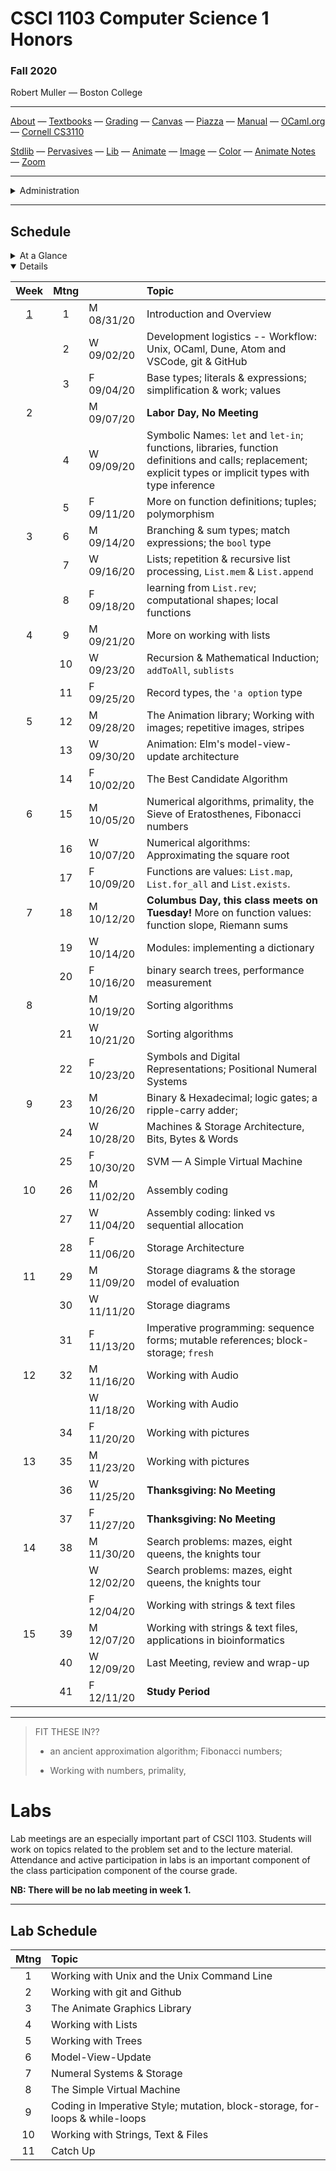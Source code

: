 # CSCI 1103 Computer Science 1 Honors

### Fall 2020

Robert Muller — Boston College

---

[About](resources/about.md) — [Textbooks](resources/textbooks.md) — [Grading](resources/grading.md) — [Canvas](https://bostoncollege.instructure.com/courses/1614229) — [Piazza](https://piazza.com/class/ke7uxpkwqw643p) — [Manual](http://caml.inria.fr/pub/docs/manual-ocaml/index.html) — [OCaml.org](https://ocaml.org/)  — [Cornell CS3110](https://www.cs.cornell.edu/courses/cs3110/2020sp/)

[Stdlib](http://caml.inria.fr/pub/docs/manual-ocaml/stdlib.html) — [Pervasives](http://caml.inria.fr/pub/docs/manual-ocaml/libref/Pervasives.html) — [Lib](resources/libraries/lib.mli) — [Animate](resources/libraries/animate.mli) — [Image](resources/libraries/image.mli) — [Color](resources/libraries/color.mli) — [Animate Notes](./resources/libraries/animate/README.md) — [Zoom](https://bccte.zoom.us/j/3306891980)

---

<details>
  <summary>Administration</summary>

+ [Meets On Line](https://bccte.zoom.us/j/3306891980): Mondays, Wednesdays and Fridays at 11AM.

+ **Instructor:** [Robert Muller](http://www.cs.bc.edu/~muller/)

+ [Office Hours](https://bccte.zoom.us/j/3306891980): Tuesdays 10AM - 12PM, Wednesdays 1PM - 3PM and by appointment Tuesday through Friday as available.

**Teaching Assistants:**

<details open> <summary>Gavin Bloom, Head Teaching Assistant</summary>

+ **Section 101001**: Tuesdays, 5PM, [Zoom](https://bccte.zoom.us/j/9694152673).
+ **Office Hours** Thursdays 1PM -- 4:00PM.

</details>

<details open> <summary>Emma Sabbadini</summary>
+ **Section 101002**: Tuesdays 6PM [Zoom](https://bccte.zoom.us/j/6103994178).
+ **Office Hours** Tuesdays 7PM -- 8PM, Fridays 12PM -- 2PM.

</details>

<details open><summary>Callie Sardina</summary>

+ **Section 101003**: Wednesdays 5PM [Zoom](https://bccte.zoom.us/j/2175950858).
+ **Office Hours** Wednesdays 6PM -- 8PM, Sundays 4PM -- 5PM **.

</details>

</details>

---

## Schedule

<details>
  <summary>At a Glance</summary>

  #### Month by Month

1. Learning to code, writing functions;
2. Bits, bytes & machines
3. Applications

#### Week by Week
1. Logisitics; base types and expressions
2. Naming; Writing Functions; Branching 
3. Repetition; Graphics; Lists
4. Repetition
5. Repetition
6. Animation; Model-View-Update
7. Algorithms
8. Digital Representations
9. Machines
10. Storage
11. Coding in Imperative Style
12. Strings, Text & Files
13. Applications
14. Designing & Implementing new Types

</details>

<details open>
  <summary>Details</summary>

| Week | Mtng |     | Topic  |
| :--: | :--: | :-- | :--------------------------------------- |
|  [1](https://github.com/BC-CSCI1103/Week01)  |  1   | M 08/31/20 | Introduction and Overview                |
|      |  2   | W 09/02/20 | Development logistics -- Workflow: Unix, OCaml, Dune, Atom and VSCode, git & GitHub |
|      |  3   | F 09/04/20 | Base types; literals & expressions; simplification & work; values |
|  2  |      | M 09/07/20 | **Labor Day, No Meeting** |
|      |  4   | W 09/09/20 | Symbolic Names: `let` and `let-in`; functions, libraries, function definitions and calls; replacement; explicit types or implicit types with type inference |
|      |  5   | F 09/11/20 | More on function definitions; tuples; polymorphism |
| 3 |  6   | M 09/14/20 | Branching & sum types; match expressions; the `bool` type |
|      |  7   | W 09/16/20 | Lists; repetition & recursive list processing, `List.mem` & `List.append` |
|      |  8   | F 09/18/20 | learning from `List.rev`; computational shapes; local functions |
| 4 |  9   | M 09/21/20 | More on working with lists |
|      |  10  | W 09/23/20 | Recursion & Mathematical Induction; `addToAll`, `sublists` |
|      |  11  | F 09/25/20 | Record types, the `'a option` type |
| 5 |  12  | M 09/28/20 | The Animation library; Working with images; repetitive images, stripes |
|      |  13  | W 09/30/20 | Animation: Elm's model-view-update architecture |
|      |  14  | F 10/02/20 | The Best Candidate Algorithm |
| 6 |  15  | M 10/05/20 | Numerical algorithms, primality, the Sieve of Eratosthenes, Fibonacci numbers |
|      |  16  | W 10/07/20 | Numerical algorithms: Approximating the square root |
|      |  17  | F 10/09/20 | Functions are values: `List.map`, `List.for_all` and `List.exists`. |
| 7 |  18  | M 10/12/20 | **Columbus Day, this class meets on Tuesday!** More on function values: function slope, Riemann sums |
|      |  19  | W 10/14/20 | Modules: implementing a dictionary |
|      |  20  | F 10/16/20 | binary search trees, performance measurement |
| 8 |      | M 10/19/20 | Sorting algorithms |
|      |  21  | W 10/21/20 | Sorting algorithms |
|      |  22  | F 10/23/20 | Symbols and Digital Representations; Positional Numeral Systems |
| 9 |  23  | M 10/26/20 | Binary & Hexadecimal; logic gates; a ripple-carry adder; |
|      |  24  | W 10/28/20 | Machines & Storage Architecture, Bits, Bytes & Words |
|      |  25  | F 10/30/20 | SVM — A Simple Virtual Machine |
|  10  |  26  | M 11/02/20 | Assembly coding |
|      |  27  | W 11/04/20 | Assembly coding: linked vs sequential allocation |
|      |  28  | F 11/06/20 | Storage Architecture |
|  11  |  29  | M 11/09/20 | Storage diagrams & the storage model of evaluation |
|      |  30  | W 11/11/20 | Storage diagrams |
|      |  31  | F 11/13/20 | Imperative programming: sequence forms; mutable references; block-storage; `fresh` |
|  12  |  32  | M 11/16/20 | Working with Audio       |
|                                            |      | W 11/18/20 | Working with Audio |
|      |  34  | F 11/20/20 | Working with pictures |
|  13  |  35  | M 11/23/20 | Working with pictures |
|      |  36  | W 11/25/20 | **Thanksgiving: No Meeting** |
|      |  37  | F 11/27/20 | **Thanksgiving: No Meeting** |
|  14  |  38  | M 11/30/20 | Search problems: mazes, eight queens, the knights tour |
|      |      | W 12/02/20 | Search problems: mazes, eight queens, the knights tour |
|      |      | F 12/04/20 | Working with strings & text files |
|  15  |  39  | M 12/07/20 | Working with strings & text files, applications in bioinformatics |
|      |  40  | W 12/09/20 | Last Meeting, review and wrap-up |
|      |  41  | F 12/11/20 | **Study Period** |

</details>

---

 

> FIT THESE IN??
>
> + an ancient approximation algorithm; Fibonacci numbers;
>
> + Working with numbers, primality, 
>
>   
>

# Labs

Lab meetings are an especially important part of CSCI 1103. Students will work on topics related to the problem set and to the lecture material. Attendance and active participation in labs is an important component of the class participation component of the course grade.

**NB: There will be no lab meeting in week 1.**

---

## Lab Schedule

| Mtng | Topic                                                        |
| :--: | :----------------------------------------------------------- |
|  1   | Working with Unix and the Unix Command Line                  |
|  2   | Working with git and Github                                  |
|  3   | The Animate Graphics Library                                 |
|  4   | Working with Lists                                           |
|  5   | Working with Trees                                           |
|  6   | Model-View-Update                                            |
|  7   | Numeral Systems & Storage                                    |
|  8   | The Simple Virtual Machine                                   |
|  9   | Coding in Imperative Style; mutation, block-storage, for-loops & while-loops |
|  10  | Working with Strings, Text & Files                           |
|  11  | Catch Up                                                     |



